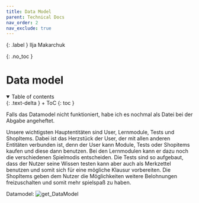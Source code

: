 ```yaml
---
title: Data Model
parent: Technical Docs
nav_order: 2
nav_exclude: true
---
```


{: .label }
Ilja Makarchuk

{: .no_toc }
# Data model

<details open markdown="block">
{: .text-delta }
<summary>Table of contents</summary>
+ ToC
{: toc }
</details>

Falls das Datamodel nicht funktioniert, habe ich es nochmal als Datei bei der Abgabe angeheftet.

Unsere wichtigsten Hauptentitäten sind User, Lernmodule, Tests und ShopItems. Dabei ist das Herzstück der User, der mit allen anderen Entitäten verbunden ist, denn der User kann Module, Tests oder Shopitems kaufen und diese dann benutzen. Bei den Lernmodulen kann er dazu noch die verschiedenen Spielmodis entscheiden. Die Tests sind so aufgebaut, dass der Nutzer seine Wissen testen kann aber auch als Merkzettel benutzen und somit sich für eine mögliche Klausur vorbereiten. Die ShopItems geben dem Nutzer die Möglichkeiten weitere Belohnungen freizuschalten und somit mehr spielspaß zu haben.


Datamodel:
![get_DataModel](assets/images/DataModel.png)